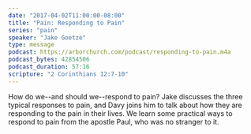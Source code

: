 ```yaml
---
date: "2017-04-02T11:00:00-08:00"
title: "Pain: Responding to Pain"
series: "pain"
speaker: "Jake Goetze"
type: message
podcast: https://arborchurch.com/podcast/responding-to-pain.m4a
podcast_bytes: 42854506
podcast_duration: 57:16
scripture: "2 Corinthians 12:7-10"
---
```


How do we--and should we--respond to pain? Jake discusses the three typical responses to pain, and Davy joins him to talk about how they are responding to the pain in their lives. We learn some practical ways to respond to pain from the apostle Paul, who was no stranger to it. 

